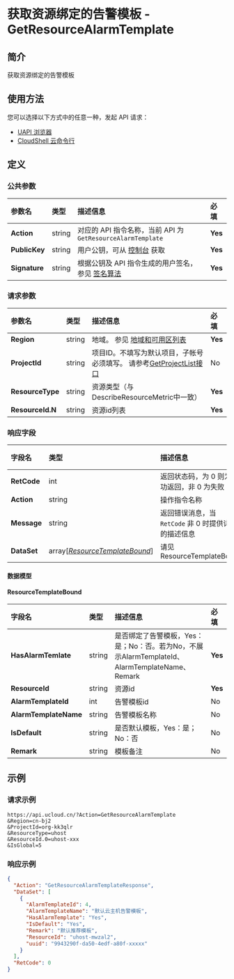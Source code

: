 # 获取资源绑定的告警模板 - GetResourceAlarmTemplate

## 简介

获取资源绑定的告警模板






## 使用方法

您可以选择以下方式中的任意一种，发起 API 请求：
- [UAPI 浏览器](https://console.ucloud.cn/uapi/detail?id=GetResourceAlarmTemplate)
- [CloudShell 云命令行](https://shell.ucloud.cn/)


## 定义

### 公共参数

| 参数名 | 类型 | 描述信息 | 必填 |
|:---|:---|:---|:---|
| **Action**     | string  | 对应的 API 指令名称，当前 API 为 `GetResourceAlarmTemplate`                        | **Yes** |
| **PublicKey**  | string  | 用户公钥，可从 [控制台](https://console.ucloud.cn/uapi/apikey) 获取                                             | **Yes** |
| **Signature**  | string  | 根据公钥及 API 指令生成的用户签名，参见 [签名算法](api/summary/signature.md)  | **Yes** |

### 请求参数

| 参数名 | 类型 | 描述信息 | 必填 |
|:---|:---|:---|:---|
| **Region** | string | 地域。 参见 [地域和可用区列表](api/summary/regionlist) |**Yes**|
| **ProjectId** | string | 项目ID。不填写为默认项目，子帐号必须填写。 请参考[GetProjectList接口](api/summary/get_project_list) |No|
| **ResourceType** | string | 资源类型（与DescribeResourceMetric中一致） |**Yes**|
| **ResourceId.N** | string | 资源id列表 |**Yes**|

### 响应字段

| 字段名 | 类型 | 描述信息 | 必填 |
|:---|:---|:---|:---|
| **RetCode** | int | 返回状态码，为 0 则为成功返回，非 0 为失败 |**Yes**|
| **Action** | string | 操作指令名称 |**Yes**|
| **Message** | string | 返回错误消息，当 `RetCode` 非 0 时提供详细的描述信息 |No|
| **DataSet** | array[[*ResourceTemplateBound*](#ResourceTemplateBound)] | 请见ResourceTemplateBound |**Yes**|

#### 数据模型


#### ResourceTemplateBound

| 字段名 | 类型 | 描述信息 | 必填 |
|:---|:---|:---|:---|
| **HasAlarmTemlate** | string | 是否绑定了告警模板，Yes：是；No：否。若为No，不展示AlarmTemplateId、AlarmTemplateName、Remark |**Yes**|
| **ResourceId** | string | 资源id |**Yes**|
| **AlarmTemplateId** | int | 告警模板id |No|
| **AlarmTemplateName** | string | 告警模板名称 |No|
| **IsDefault** | string | 是否默认模板，Yes：是；No：否 |No|
| **Remark** | string | 模板备注 |No|

## 示例

### 请求示例
    
```
https://api.ucloud.cn/?Action=GetResourceAlarmTemplate
&Region=cn-bj2
&ProjectId=org-kk3qlr
&ResourceType=uhost
&ResourceId.0=uhost-xxx
&IsGlobal=5
```

### 响应示例
    
```json
{
  "Action": "GetResourceAlarmTemplateResponse",
  "DataSet": [
    {
      "AlarmTemplateId": 4,
      "AlarmTemplateName": "默认云主机告警模板",
      "HasAlarmTemplate": "Yes",
      "IsDefault": "Yes",
      "Remark": "默认推荐模板",
      "ResourceId": "uhost-mwzal2",
      "uuid": "9943290f-da50-4edf-a80f-xxxxx"
    }
  ],
  "RetCode": 0
}
```





